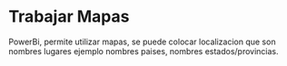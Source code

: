 # Trabajar Mapas


PowerBi, permite utilizar mapas, se puede colocar localizacion que son nombres lugares ejemplo nombres paises, nombres estados/provincias. 